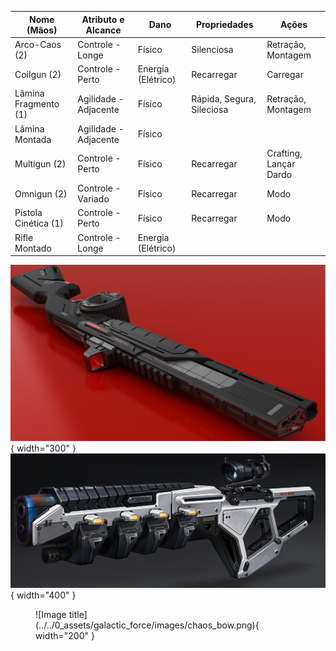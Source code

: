 | Nome (Mãos)          | Atributo e Alcance    | Dano               | Propriedades              | Ações                  |
| -------------------- | --------------------- | ------------------ | ------------------------- | ---------------------- |
| Arco-Caos (2)        | Controle - Longe      | Físico             | Silenciosa                | Retração, Montagem     |
| Coilgun (2)          | Controle - Perto      | Energia (Elétrico) | Recarregar                | Carregar               |
| Lâmina Fragmento (1) | Agilidade - Adjacente | Físico             | Rápida, Segura, Sileciosa | Retração, Montagem     |
| Lâmina Montada       | Agilidade - Adjacente | Físico             |                           |                        |
| Multigun (2)         | Controle - Perto      | Físico             | Recarregar                | Crafting, Lançar Dardo |
| Omnigun (2)          | Controle - Variado    | Físico             | Recarregar                | Modo                   |
| Pistola Cinética (1) | Controle - Perto      | Físico             | Recarregar                | Modo                   |
| Rifle Montado        | Controle - Longe      | Energia (Elétrico) |                           |                        |

![](../../0_assets/galactic_force/images/omnigun.png){ width="300" }
![](../../0_assets/galactic_force/images/coilgun.png){ width="400" }

<figure markdown="span">
  ![Image title](../../0_assets/galactic_force/images/chaos_bow.png){ width="200" }
</figure>